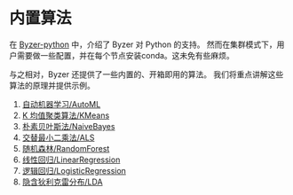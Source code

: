 # 内置算法

在 [Byzer-python](/byzer-lang/zh-cn/python/README.md) 中，介绍了 Byzer 对 Python 的支持。
然而在集群模式下，用户需要做一些配置，并在每个节点安装conda。这未免有些麻烦。

与之相对，Byzer 还提供了一些内置的、开箱即用的算法。
我们将重点讲解这些算法的原理并提供示例。

1. [自动机器学习/AutoML](../../../../byzer-lang/zh-cn/ml/algs/auto_ml.md) 
2. [K 均值聚类算法/KMeans](../../../../byzer-lang/zh-cn/ml/algs/kmeans.md)
3. [朴素贝叶斯法/NaiveBayes](../../../../byzer-lang/zh-cn/ml/algs/naive_bayes.md)
4. [交替最小二乘法/ALS](../../../../byzer-lang/zh-cn/ml/algs/als.md)
5. [随机森林/RandomForest](../../../../byzer-lang/zh-cn/ml/algs/random_forest.md)
6. [线性回归/LinearRegression](../../../../byzer-lang/zh-cn/ml/algs/linear_regression.md)
7. [逻辑回归/LogisticRegression](../../../../byzer-lang/zh-cn/ml/algs/logistic_regression.md)
8. [隐含狄利克雷分布/LDA](../../../../byzer-lang/zh-cn/ml/algs/lda.md)